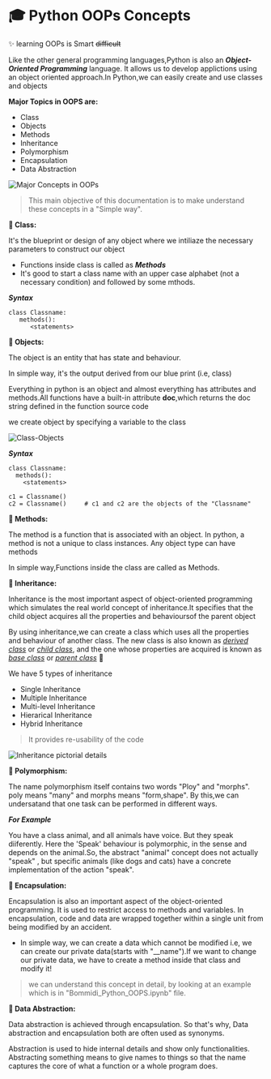  # :mortar_board: Python OOPs Concepts

:sparkles: learning OOPs is Smart ~~difficult~~

Like the other general programming languages,Python is also an ***Object-Oriented Programming*** language.
It allows us to develop applictions using an object oriented approach.In Python,we can easily create and use classes and objects

**Major Topics in OOPS are:**

- Class
- Objects
- Methods
- Inheritance
- Polymorphism
- Encapsulation
- Data Abstraction

![Major Concepts in OOPs](https://github.com/bgayathri0606/Open-contributions/blob/master/Github%20images/OOPs.png)

> This main objective of this documentation is to make understand these concepts in a "Simple way".

**:mag_right: Class:**

 It's the blueprint or design of any object where we intiliaze the necessary parameters to construct our object
 
+ Functions inside class is called as ***Methods***
+ It's good to start a class name with an upper case alphabet (not a necessary condition) and followed by some mthods.


***Syntax***
```
class Classname:
   methods():
      <statements>
```

**:mag_right: Objects:**


The object is an entity that has state and behaviour.

In simple way, it's the output derived from our blue print (i.e, class)

Everything in python is an object and almost everything has attributes and methods.All functions have a built-in attribute **doc**,which returns the doc string defined in the function source code 

we create object by specifying a variable to the class

 ![Class-Objects](https://github.com/bgayathri0606/Open-contributions/blob/master/Github%20images/oop_car.jpg)

***Syntax***
```
class Classname:
  methods():
    <statements>
   
c1 = Classname()
c2 = Classname()     # c1 and c2 are the objects of the "Classname"
```
**:mag_right: Methods:**

The method is a function that is associated with an object. In python, a method is not a unique to class instances. Any object type can have methods

In simple way,Functions inside the class are called as Methods.

**:mag_right: Inheritance:**

Inheritance is the most important aspect of object-oriented programming which simulates the real world concept of inheritance.It specifies that the child object acquires all the properties and behavioursof the parent object

By using inheritance,we can create a class which uses all the properties and behaviour of another class. The new class is also known as *<ins>derived class</ins>* or *<ins>child class</ins>*, and the one whose properties are acquired is known as *<ins>base class</ins>* or  *<ins>parent class</ins>* :dna:

We have 5 types of inheritance 
- Single Inheritance
- Multiple Inheritance
- Multi-level Inheritance
- Hierarical Inheritance
- Hybrid Inheritance

> It provides re-usability of the code

![Inheritance pictorial details](https://github.com/bgayathri0606/Open-contributions/blob/master/Github%20images/inheritance.jpg)

**:mag_right: Polymorphism:**

The name polymorphism itself contains two words "Ploy" and "morphs". poly means "many" and morphs means "form,shape". By this,we can undersatand that one task can be performed in different ways.

***For Example***

You have a class animal, and all animals have voice. But they speak diiferently. Here the 'Speak' behaviour is polymorphic, in the sense and depends on the animal.So, the abstract "animal" concept does not actually "speak" , but specific animals (like dogs and cats) have a concrete implementation of the action "speak".

**:mag_right: Encapsulation:**

Encapsulation is also an important aspect of the object-oriented programming. It is used to restrict access to methods and variables. In encapsulation, code and data are wrapped together within a single unit from being modified by an accident.

   - In simple way, we can create a data which cannot be modified i.e, we can create our private data(starts with "__name").If we want to change our private data, we have to create a method inside that class and modify it!
   
   > we can understand this concept in detail, by looking at an example which is in "Bommidi_Python_OOPS.ipynb" file.

**:mag_right: Data Abstraction:**

Data abstraction is achieved through encapsulation. So that's why, Data abstraction and encapsulation both are often used as synonyms. 

Abstraction is used to hide internal details and show only functionalities. Abstracting something means to give names to things so that the name captures the core of what a function or a whole program does.










		




